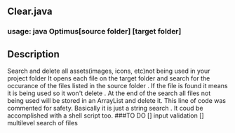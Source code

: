 ## Clear.java

### usage: java Optimus[source folder] [target folder]

## Description

Search and delete all assets(images, icons, etc)not being used in your project folder
It opens each file on the target folder  and search for the occurance of the files listed in the source folder . If the file is found it means it is being used so it won't delete . At the end of the search all files not being used will be stored in an ArrayList and delete it. This line of code was commented for safety.
Basically it is just a string search . It coud be accomplished with a shell script too.
###TO DO
[] input validation
[] multilevel search of files

